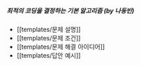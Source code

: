 ##### 최적의 코딩을 결정하는 기본 알고리즘 (by 나동빈)
- [[templates/문제 설명]]
- [[templates/문제 조건]]
- [[templates/문제 해결 아이디어]]
- [[templates/답안 예시]]

